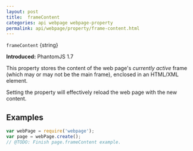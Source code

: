 ```yaml
---
layout: post
title:  frameContent
categories: api webpage webpage-property
permalink: api/webpage/property/frame-content.html
---
```


`frameContent` {string}

**Introduced:** PhantomJS 1.7

This property stores the content of the web page's _currently active_ frame (which may or may not be the main frame), enclosed in an HTML/XML element.

Setting the property will effectively reload the web page with the new content.

## Examples

```javascript
var webPage = require('webpage');
var page = webPage.create();
// @TODO: Finish page.frameContent example.
```








